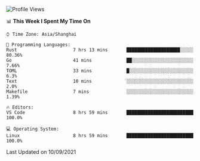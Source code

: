 <!--START_SECTION:waka-->
![Profile Views](http://img.shields.io/badge/Profile%20Views-15-blue)

📊 **This Week I Spent My Time On** 

```text
⌚︎ Time Zone: Asia/Shanghai

💬 Programming Languages: 
Rust                     7 hrs 13 mins       ████████████████████░░░░░   80.36% 
Go                       41 mins             ██░░░░░░░░░░░░░░░░░░░░░░░   7.66% 
TOML                     33 mins             █░░░░░░░░░░░░░░░░░░░░░░░░   6.3% 
Text                     10 mins             ░░░░░░░░░░░░░░░░░░░░░░░░░   2.0% 
Makefile                 7 mins              ░░░░░░░░░░░░░░░░░░░░░░░░░   1.39%

🔥 Editors: 
VS Code                  8 hrs 59 mins       █████████████████████████   100.0%

💻 Operating System: 
Linux                    8 hrs 59 mins       █████████████████████████   100.0%

```


 Last Updated on 10/09/2021
<!--END_SECTION:waka-->
